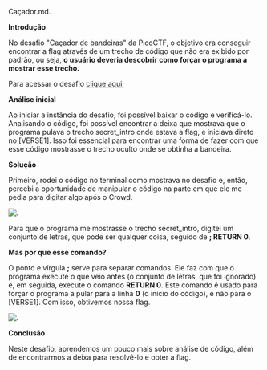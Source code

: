 Caçador.md.

**Introdução**


No desafio "Caçador de bandeiras" da PicoCTF, o objetivo era conseguir encontrar a flag através de um trecho de código que não era exibido por padrão, ou seja, **o usuário deveria descobrir como forçar o programa a mostrar esse trecho.**

 <p>
Para acessar o desafio  <a href="https://play.picoctf.org/practice/challenge/472">clique aqui;</a>
</p>

**Análise inicial**


Ao iniciar a instância do desafio, foi possível baixar o código e verificá-lo. Analisando o código, foi possível encontrar a deixa que mostrava que o programa pulava o trecho secret_intro onde estava a flag, e iniciava direto no [VERSE1]. Isso foi essencial para encontrar uma forma de fazer com que esse código mostrasse o trecho oculto onde se obtinha a bandeira.

**Solução** 


Primeiro, rodei o código no terminal como mostrava no desafio e, então, percebi a oportunidade de manipular o código na parte em que ele me pedia para digitar algo após o Crowd.

<img src="crowd.png" alt= .  >


Para que o programa me mostrasse o trecho secret_intro, digitei um conjunto de letras, que pode ser qualquer coisa, seguido de **; RETURN 0**.

**Mas por que esse comando?**

O ponto e vírgula **;** serve para separar comandos. Ele faz com que o programa execute o que veio antes (o conjunto de letras, que foi ignorado) e, em seguida, execute o comando **RETURN 0**. Este comando é usado para forçar o programa a pular para a linha **0** (o início do código), e não para o [VERSE1]. Com isso, obtivemos nossa flag.

<img src="resultado crow.png" alt= .  >



**Conclusão**


Neste desafio, aprendemos um pouco mais sobre análise de código, além de encontrarmos a deixa para resolvê-lo e obter a flag.